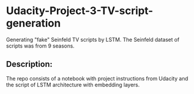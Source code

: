 # Udacity-Project-3-TV-script-generation
Generating "fake" Seinfeld TV scripts by LSTM. The Seinfeld dataset of scripts was from 9 seasons. 

## Description:
The repo consists of a notebook with project instructions from Udacity and the script of LSTM architecture with embedding layers.

